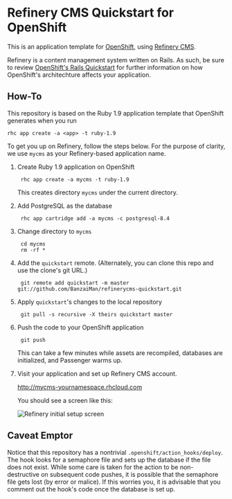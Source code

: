 # Refinery CMS Quickstart for OpenShift
This is an application template for [OpenShift][openshift],
using [Refinery CMS][refinerycms].

Refinery is a content management system written on Rails.
As such, be sure to review [OpenShift's Rails Quickstart][rails-quickstart]
for further information on how OpenShift's architechture affects your
application.

## How-To
This repository is based on the Ruby 1.9 application template that OpenShift
generates when you run

    rhc app create -a <app> -t ruby-1.9

To get you up on Refinery, follow the steps below.
For the purpose of clarity, we use `mycms` as your Refinery-based application
name.

1. Create Ruby 1.9 application on OpenShift

        rhc app create -a mycms -t ruby-1.9
    
    This creates directory `mycms` under the current directory.

1. Add PostgreSQL as the database

        rhc app cartridge add -a mycms -c postgresql-8.4

1. Change directory to `mycms`

        cd mycms
        rm -rf *

1. Add the `quickstart` remote. (Alternately, you can clone this repo and use the clone's git URL.)

        git remote add quickstart -m master git://github.com/BanzaiMan/refinerycms-quickstart.git

1. Apply `quickstart`'s changes to the local repository

        git pull -s recursive -X theirs quickstart master
    
1. Push the code to your OpenShift application

        git push
    
    This can take a few minutes while assets are recompiled,
    databases are initialized, and Passenger warms up.

1. Visit your application and set up Refinery CMS account.

    http://mycms-yournamespace.rhcloud.com
    
    You should see a screen like this:
    
    ![Refinery initial setup screen](https://img.skitch.com/20121005-pp6wj7kbdiri4ukhsf9b7kqymj.png)

## Caveat Emptor
Notice that this repository has a nontrivial `.openshift/action_hooks/deploy`.
The hook looks for a semaphore file and sets up the database if the file does
not exist.
While some care is taken for the action to be non-destructive on subsequent
code pushes, it is possible that the semaphore file gets lost (by error or
malice).
If this worries you, it is advisable that you comment out the hook's code once
the database is set up.

[openshift]: http://openshift.com
[refinerycms]: http://refinerycms.com 
[rails-quickstart]: https://github.com/openshift/rails-example